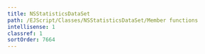 ```yaml
---
title: NSStatisticsDataSet
path: /EJScript/Classes/NSStatisticsDataSet/Member functions
intellisense: 1
classref: 1
sortOrder: 7664
---
```





